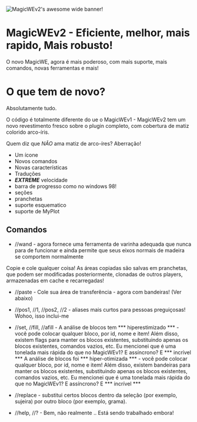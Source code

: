 ![MagicWEv2's awesome wide banner!](https://github.com/thebigsmileXD/MagicWE2/blob/master/resources/magicwe_icon_wide.png)
# MagicWEv2 - Eficiente, melhor, mais rapido, Mais robusto!
O novo MagicWE, agora é mais poderoso, com mais suporte, mais comandos, novas ferramentas e mais!

# O que tem de novo?
Absolutamente tudo.

O código é totalmente diferente do ue o MagicWEv1 - MagicWEv2 tem um novo revestimento fresco sobre o plugin completo, com cobertura de matiz colorido arco-íris.

Quem diz que *NÃO* ama matiz de arco-íres? Aberração!

- Um ícone
- Novos comandos
- Novas características
- Traduções
- ***EXTREME*** velocidade
- barra de progresso como no windows 98!
- seções
- pranchetas
- suporte esquematico
- suporte de MyPlot

## Comandos
- //wand - agora fornece uma ferramenta de varinha adequada que nunca para de funcionar e ainda permite que seus eixos normais de madeira se comportem normalmente

<!-- 
- //brush - pincéis que podem ser configurados através da interface do usuário - selecione o que você quiser e receba sua ferramenta pincel!
-->
Copie e cole qualquer coisa! As áreas copiadas são salvas em pranchetas, que podem ser modificadas posteriormente, clonadas de outros players, armazenadas em cache e recarregadas!

- //paste - Cole sua área de transferência - agora com bandeiras! (Ver abaixo)

- //pos1, //1, //pos2, //2 - aliases mais curtos para pessoas preguiçosas! Wohoo, isso inclui-me

- //set, //fill, //afill - A análise de blocos tem *** hiperestimizado *** - você pode colocar qualquer bloco, por id, nome e item!
Além disso, existem flags para manter os blocos existentes, substituindo apenas os blocos existentes, comandos vazios, etc. Eu mencionei que é uma tonelada mais rápida do que no MagicWEv1? E assíncrono? E *** incrível *** A análise de blocos foi *** hiper-otimizada *** - você pode colocar qualquer bloco, por id, nome e item!
Além disso, existem bandeiras para manter os blocos existentes, substituindo apenas os blocos existentes, comandos vazios, etc. Eu mencionei que é uma tonelada mais rápida do que no MagicWEv1? E assíncrono? E *** incrível ***

- //replace - substitui certos blocos dentro da seleção (por exemplo, sujeira) por outro bloco (por exemplo, grama). 

- //help, //? - Bem, não realmente .. Está sendo trabalhado embora!

<!--
## Fast updates
Você tem um problema urgente, que trava seu servidor, mexe com o mundo ou os jogadores começam a gritar?
Ou crie um problema ou, se *** REALMENTE *** urgente (semelhante a uma operação cardíaca que salva vidas), marque-me no Twitter com o seu problema:[@xenialdan] (https://twitter.com/xenialdan)
-->
